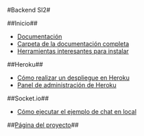 #Backend SI2#

##Inicio##
* [Documentación](https://github.com/iblancasa/BackendSI2-IV/wiki/Documentaci%C3%B3n)
* [Carpeta de la documentación completa](https://github.com/iblancasa/BackendSI2-IV/tree/master/Documentaci%C3%B3n)
* [Herramientas interesantes para instalar](https://github.com/iblancasa/BackendSI2-IV/wiki/Herramientas-interesantes-para-instalar)


##Heroku##
* [Cómo realizar un despliegue en Heroku](https://github.com/iblancasa/BackendSI2-IV/wiki/C%C3%B3mo-realizar-un-despliegue-en-Heroku)
* [Panel de administración de Heroku](https://github.com/iblancasa/BackendSI2-IV/wiki/Panel-de-control-Heroku)


##Socket.io##
* [Cómo ejecutar el ejemplo de chat en local](https://github.com/iblancasa/BackendSI2-IV/wiki/Instalaci%C3%B3n-en-local-del-ejemplo-de-chat)

##[Página del proyecto](https://github.com/iblancasa/BackendSI2-IV/wiki/Panel-de-control-Heroku)##